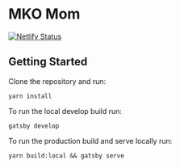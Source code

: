MKO Mom
=====
[![Netlify Status](https://api.netlify.com/api/v1/badges/b410f09a-6887-419e-b987-58820a68a3ce/deploy-status)](https://app.netlify.com/sites/mkomom/deploys)

## Getting Started

Clone the repository and run:

```text
yarn install
```

To run the local develop build run:

```text
gatsby develop
```

To run the production build and serve locally run:

```text
yarn build:local && gatsby serve
```